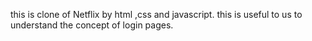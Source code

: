 this is clone of Netflix by html ,css and javascript. this is useful to us to understand the concept of login pages.
